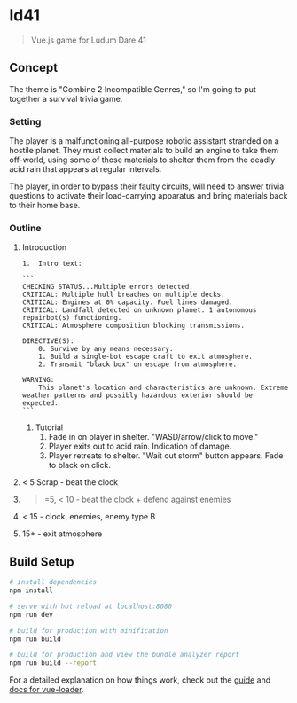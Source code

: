 # ld41

> Vue.js game for Ludum Dare 41

## Concept

The theme is "Combine 2 Incompatible Genres," so I'm going to put together a survival trivia game.

### Setting

The player is a malfunctioning all-purpose robotic assistant stranded on a hostile planet. They must collect materials to build an engine to take them off-world, using some of those materials to shelter them from the deadly acid rain that appears at regular intervals.

The player, in order to bypass their faulty circuits, will need to answer trivia questions to activate their load-carrying apparatus and bring materials back to their home base.

### Outline

1.  Introduction

        1.  Intro text:

        ```
        CHECKING STATUS...Multiple errors detected.
        CRITICAL: Multiple hull breaches on multiple decks.
        CRITICAL: Engines at 0% capacity. Fuel lines damaged.
        CRITICAL: Landfall detected on unknown planet. 1 autonomous repairbot(s) functioning.
        CRITICAL: Atmosphere composition blocking transmissions.

        DIRECTIVE(S):
            0. Survive by any means necessary.
            1. Build a single-bot escape craft to exit atmosphere.
            2. Transmit "black box" on escape from atmosphere.

        WARNING:
            This planet's location and characteristics are unknown. Extreme weather patterns and possibly hazardous exterior should be expected.
        ```

    1.  Tutorial
        1.  Fade in on player in shelter. "WASD/arrow/click to move."
        1.  Player exits out to acid rain. Indication of damage.
        1.  Player retreats to shelter. "Wait out storm" button appears. Fade to black on click.

1.  < 5 Scrap - beat the clock
1.  > =5, < 10 - beat the clock + defend against enemies
1.  < 15 - clock, enemies, enemy type B
1.  15+ - exit atmosphere

## Build Setup

```bash
# install dependencies
npm install

# serve with hot reload at localhost:8080
npm run dev

# build for production with minification
npm run build

# build for production and view the bundle analyzer report
npm run build --report
```

For a detailed explanation on how things work, check out the [guide](http://vuejs-templates.github.io/webpack/) and [docs for vue-loader](http://vuejs.github.io/vue-loader).
